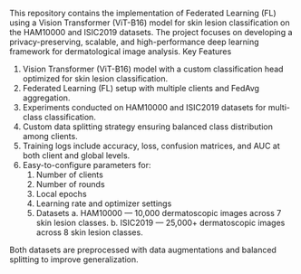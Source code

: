 This repository contains the implementation of Federated Learning (FL) using a Vision Transformer (ViT-B16) model for skin lesion classification on the HAM10000 and ISIC2019 datasets. The project focuses on developing a privacy-preserving, scalable, and high-performance deep learning framework for dermatological image analysis.
Key Features
1. Vision Transformer (ViT-B16) model with a custom classification head optimized for skin lesion classification.
2. Federated Learning (FL) setup with multiple clients and FedAvg aggregation.
3. Experiments conducted on HAM10000 and ISIC2019 datasets for multi-class classification.
4. Custom data splitting strategy ensuring balanced class distribution among clients.
5. Training logs include accuracy, loss, confusion matrices, and AUC at both client and global levels.
6. Easy-to-configure parameters for:
      1. Number of clients
      2. Number of rounds
      3. Local epochs
      4. Learning rate and optimizer settings
      5. Datasets
        a. HAM10000
               — 10,000 dermatoscopic images across 7 skin lesion classes.
         b. ISIC2019
               — 25,000+ dermatoscopic images across 8 skin lesion classes.

Both datasets are preprocessed with data augmentations and balanced splitting to improve generalization.
